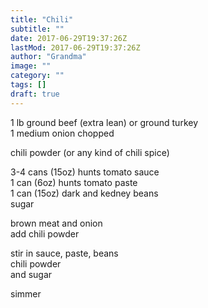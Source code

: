```yaml
---
title: "Chili"
subtitle: ""
date: 2017-06-29T19:37:26Z
lastMod: 2017-06-29T19:37:26Z
author: "Grandma"
image: ""
category: ""
tags: []
draft: true
---
```

1 lb ground beef (extra lean) or ground turkey  
1 medium onion chopped  

chili powder (or any kind of chili spice)  

3-4 cans (15oz) hunts tomato sauce  
1 can (6oz) hunts tomato paste  
1 can (15oz) dark and kedney beans  
sugar  


brown meat and onion  
add chili powder  

stir in sauce, paste, beans  
chili powder  
and sugar  

simmer  
